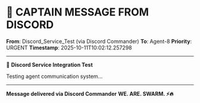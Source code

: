 # 🚨 CAPTAIN MESSAGE FROM DISCORD

**From**: Discord_Service_Test (via Discord Commander)
**To**: Agent-8
**Priority**: URGENT
**Timestamp**: 2025-10-11T10:02:12.257298

---

🧪 **Discord Service Integration Test**

Testing agent communication system...

---

**Message delivered via Discord Commander**
**WE. ARE. SWARM. ⚡️🔥**
